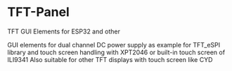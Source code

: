 # TFT-Panel
TFT GUI Elements for ESP32 and other

GUI elements for dual channel DC power supply as example for TFT_eSPI library and
touch screen handling with XPT2046 or built-in touch screen of ILI9341
Also suitable for other TFT displays with touch screen like CYD 
